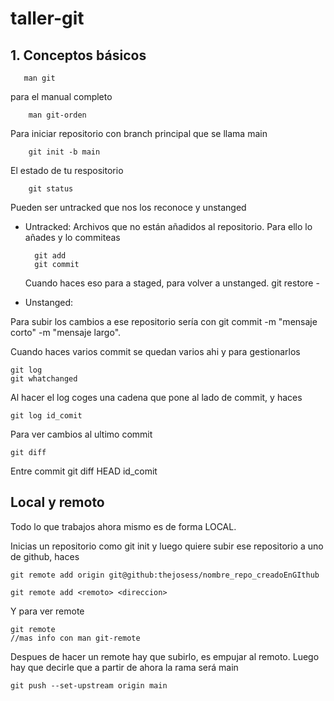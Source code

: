 # taller-git

## 1. Conceptos básicos
       man git 
para el manual completo    

        man git-orden     
       
Para iniciar repositorio con branch principal que se llama main
    
        git init -b main

El estado de tu respositorio

        git status

Pueden ser untracked que nos los reconoce y unstanged

* Untracked: Archivos que no están añadidos al repositorio. Para ello lo añades y lo commiteas

        git add
        git commit

    Cuando haces eso para a staged, para volver a unstanged. git restore -

* Unstanged:


Para subir los cambios a ese repositorio sería con git commit -m "mensaje corto" -m "mensaje largo". 


Cuando haces varios commit se quedan varios ahi y para gestionarlos

    git log
    git whatchanged

Al hacer el log coges una cadena que pone al lado de commit, y haces

    git log id_comit


Para ver cambios al ultimo commit

    git diff    

Entre commit 
    git diff HEAD id_comit


## Local y remoto

Todo lo que trabajos ahora mismo es de forma LOCAL.

Inicias un repositorio como git init
y luego quiere subir ese repositorio a uno de github, haces 

    git remote add origin git@github:thejosess/nombre_repo_creadoEnGIthub

    git remote add <remoto> <direccion>

Y para ver remote

    git remote
    //mas info con man git-remote

Despues de hacer un remote hay que subirlo, es empujar al remoto.
Luego hay que decirle que a partir de ahora la rama será main

    git push --set-upstream origin main

 